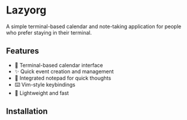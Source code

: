 # Lazyorg

A simple terminal-based calendar and note-taking application for people who prefer staying in their terminal.

## Features

- 📅 Terminal-based calendar interface
- ✨ Quick event creation and management
- 📝 Integrated notepad for quick thoughts
- ⌨️  Vim-style keybindings
- 🚀 Lightweight and fast

## Installation
